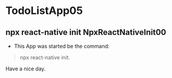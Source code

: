 # TodoListApp05

## npx react-native init NpxReactNativeInit00

* This App was started be the command:

>npx react-native init.

Have a nice day.
